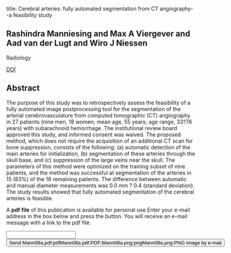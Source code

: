 title: Cerebral arteries: fully automated segmentation from CT angiography--a feasibility study

## Rashindra Manniesing and Max A Viergever and Aad van der Lugt and Wiro J Niessen
Radiology

<a href="https://doi.org/10.1148/radiol.2473070436">DOI</a>

## Abstract
The purpose of this study was to retrospectively assess the feasibility of a fully automated image postprocessing tool for the segmentation of the arterial cerebrovasculature from computed tomographic (CT) angiography in 27 patients (nine men, 18 women; mean age, 55 years; age range, 33?76 years) with subarachnoid hemorrhage. The institutional review board approved this study, and informed consent was waived. The proposed method, which does not require the acquisition of an additional CT scan for bone suppression, consists of the following: (a) automatic detection of the main arteries for initialization, (b) segmentation of these arteries through the skull base, and (c) suppression of the large veins near the skull. The parameters of this method were optimized on the training subset of nine patients, and the method was successful at segmentation of the arteries in 15 (83%) of the 18 remaining patients. The difference between automatic and manual diameter measurements was 0.0 mm ? 0.4 (standard deviation). The study results showed that fully automated segmentation of the cerebral arteries is feasible.

A <b>pdf file</b> of this publication is available for personal use.Enter your e-mail address in the box below and press the button. You will receive an e-mail message with a link to the pdf file.
<form action="sender.php">  <input type="text" name="email">  <input type="submit" value="Send Mann08a.pdf:pdfMann08a.pdf:PDF;Mann08a.png:pngMann08a.png:PNG image by e-mail"></form>